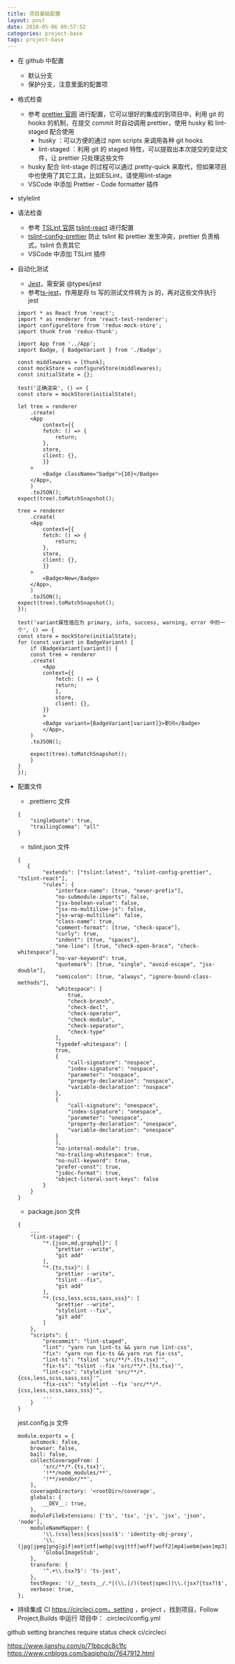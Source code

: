 ```yaml
---
title: 项目基础配置
layout: post
date: 2018-05-06 09:57:52
categories: project-base
tags: project-base
---
```


- 在 github 中配置
    - 默认分支
    - 保护分支，注意里面的配置项

- 格式检查
    - 参考 [prettier 官网](https://prettier.io) 进行配置，它可以很好的集成的到项目中，利用 git 的 hooks 的机制，在提交 commit 时自动调用 prettier，使用 husky 和 lint-staged 配合使用
        - husky ：可以方便的通过 npm scripts 来调用各种 git hooks
        - lint-staged ：利用 git 的 staged 特性，可以提取出本次提交的变动文件，让 prettier 只处理这些文件
    - husky 配合 lint-stage 的过程可以通过 pretty-quick 来取代，但如果项目中也使用了其它工具，比如ESLint，请使用lint-stage
    - VSCode 中添加 Prettier - Code formatter 插件

- stylelint

- 语法检查
    - 参考 [TSLint 官网](https://palantir.github.io/tslint/) [tslint-react](https://github.com/palantir/tslint-react) 进行配置
    - [tslint-config-prettier](https://github.com/alexjoverm/tslint-config-prettier) 防止 tslint 和 prettier 发生冲突，prettier 负责格式，tslint 负责其它
    - VSCode 中添加 TSLint 插件

- 自动化测试
    - [Jest](https://facebook.github.io/jest/)，需安装 @types/jest
    - 参考[ts-jest](https://github.com/kulshekhar/ts-jest)，作用是将 ts 写的测试文件转为 js 的，再对这些文件执行 jest

    ```
    import * as React from 'react';
    import * as renderer from 'react-test-renderer';
    import configureStore from 'redux-mock-store';
    import thunk from 'redux-thunk';

    import App from '../App';
    import Badge, { BadgeVariant } from './Badge';

    const middlewares = [thunk];
    const mockStore = configureStore(middlewares);
    const initialState = {};

    test('正确渲染', () => {
    const store = mockStore(initialState);

    let tree = renderer
        .create(
        <App
            context={{
            fetch: () => {
                return;
            },
            store,
            client: {},
            }}
        >
            <Badge className="badge">{10}</Badge>
        </App>,
        )
        .toJSON();
    expect(tree).toMatchSnapshot();

    tree = renderer
        .create(
        <App
            context={{
            fetch: () => {
                return;
            },
            store,
            client: {},
            }}
        >
            <Badge>New</Badge>
        </App>,
        )
        .toJSON();
    expect(tree).toMatchSnapshot();
    });

    test('variant属性值应为 primary, info, success, warning, error 中的一个', () => {
    const store = mockStore(initialState);
    for (const variant in BadgeVariant) {
        if (BadgeVariant[variant]) {
        const tree = renderer
        .create(
            <App
            context={{
                fetch: () => {
                return;
                },
                store,
                client: {},
            }}
            >
            <Badge variant={BadgeVariant[variant]}>职问</Badge>
            </App>,
        )
        .toJSON();

        expect(tree).toMatchSnapshot();
        }
    }
    });
    ```

- 配置文件
    - .prettierrc 文件
    ```
    {
        "singleQuote": true,
        "trailingComma": "all"
    }
    ```
    - tslint.json 文件
    ```
    {
       {
            "extends": ["tslint:latest", "tslint-config-prettier", "tslint-react"],
            "rules": {
                "interface-name": [true, "never-prefix"],
                "no-submodule-imports": false,
                "jsx-boolean-value": false,
                "jsx-no-multiline-js": false,
                "jsx-wrap-multiline": false,
                "class-name": true,
                "comment-format": [true, "check-space"],
                "curly": true,
                "indent": [true, "spaces"],
                "one-line": [true, "check-open-brace", "check-whitespace"],
                "no-var-keyword": true,
                "quotemark": [true, "single", "avoid-escape", "jsx-double"],
                "semicolon": [true, "always", "ignore-bound-class-methods"],
                "whitespace": [
                    true,
                    "check-branch",
                    "check-decl",
                    "check-operator",
                    "check-module",
                    "check-separator",
                    "check-type"
                ],
                "typedef-whitespace": [
                true,
                {
                    "call-signature": "nospace",
                    "index-signature": "nospace",
                    "parameter": "nospace",
                    "property-declaration": "nospace",
                    "variable-declaration": "nospace"
                },
                {
                    "call-signature": "onespace",
                    "index-signature": "onespace",
                    "parameter": "onespace",
                    "property-declaration": "onespace",
                    "variable-declaration": "onespace"
                }
                ],
                "no-internal-module": true,
                "no-trailing-whitespace": true,
                "no-null-keyword": true,
                "prefer-const": true,
                "jsdoc-format": true,
                "object-literal-sort-keys": false
            }
        }
    }
    ```
    - package.json 文件
    ```
    {
        ...
        "lint-staged": {
            "*.{json,md,graphql}": [
                "prettier --write",
                "git add"
            ],
            "*.{ts,tsx}": [
                "prettier --write",
                "tslint --fix",
                "git add"
            ],
            "*.{css,less,scss,sass,sss}": [
                "prettier --write",
                "stylelint --fix",
                "git add"
            ]
        },
        "scripts": {
            "precommit": "lint-staged",
            "lint": "yarn run lint-ts && yarn run lint-css",
            "fix": "yarn run fix-ts && yarn run fix-css",
            "lint-ts": "tslint 'src/**/*.{ts,tsx}'",
            "fix-ts": "tslint --fix 'src/**/*.{ts,tsx}'",
            "lint-css": "stylelint 'src/**/*.{css,less,scss,sass,sss}'",
            "fix-css": "stylelint --fix 'src/**/*.{css,less,scss,sass,sss}'",
            ...
        }
    }
    ```
    jest.config.js 文件
    ```
    module.exports = {
        automock: false,
        browser: false,
        bail: false,
        collectCoverageFrom: [
            'src/**/*.{ts,tsx}',
            '!**/node_modules/**',
            '!**/vendor/**',
        ],
        coverageDirectory: '<rootDir>/coverage',
        globals: {
            __DEV__: true,
        },
        moduleFileExtensions: ['ts', 'tsx', 'js', 'jsx', 'json', 'node'],
        moduleNameMapper: {
            '\\.(css|less|scss|sss)$': 'identity-obj-proxy',
            '\\.(jpg|jpeg|png|gif|eot|otf|webp|svg|ttf|woff|woff2|mp4|webm|wav|mp3|m4a|aac|oga)$':
            'GlobalImageStub',
        },
        transform: {
            '^.+\\.tsx?$': 'ts-jest',
        },
        testRegex: '(/__tests__/.*|(\\.|/)(test|spec))\\.(jsx?|tsx?)$',
        verbose: true,
    };
    ```

- 持续集成 CI
https://circleci.com，setting ，project ，找到项目，Follow Project,Builds 中运行
项目中：
.circleci/config.yml

github setting branches 
    require status check
    ci/circleci


https://www.jianshu.com/p/71bbcdc8c1fc
https://www.cnblogs.com/baqiphp/p/7647912.html